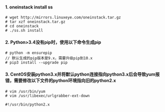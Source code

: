 #### 1. oneinstack install ss
```
# wget http://mirrors.linuxeye.com/oneinstack.tar.gz
# tar xzf oneinstack.tar.gz
# cd oneinstack
# ./ss.sh install
```


#### 2. Python>3.4没有pip时，使用以下命令生成pip
```
# python -m ensurepip
// 默认生成的pip版本是9.x，需要升级pip到10.x
# pip3 install --upgrade pip
```


#### 3. CentOS安装python3.x并将默认python连接指向python3.x后会导致yum报错，需要修改以下文件的python环境指向旧的python2.x
```
# vim /usr/bin/yum
# vim /usr/libexec/urlgrabber-ext-down

#!/usr/bin/python2.x
```
